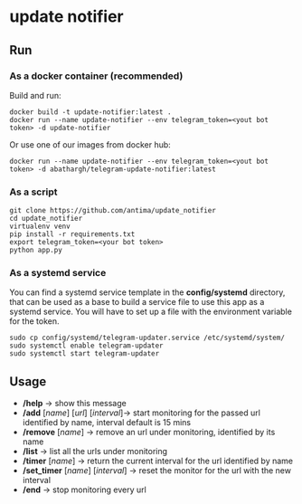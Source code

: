 # update notifier


## Run

### As a docker container (recommended)

Build and run:

```shell
docker build -t update-notifier:latest .
docker run --name update-notifier --env telegram_token=<yout bot token> -d update-notifier
```

Or use one of our images from docker hub:
```shell
docker run --name update-notifier --env telegram_token=<yout bot token> -d abathargh/telegram-update-notifier:latest
```

### As a script
```shell
git clone https://github.com/antima/update_notifier
cd update_notifier
virtualenv venv
pip install -r requirements.txt
export telegram_token=<your bot token>
python app.py
```

### As a systemd service

You can find a systemd service template in the **config/systemd** directory, that can be used as 
a base to build a service file to use this app as a systemd service.
You will have to set up a file with the environment variable for the token.

```shell
sudo cp config/systemd/telegram-updater.service /etc/systemd/system/ 
sudo systemctl enable telegram-updater
sudo systemctl start telegram-updater
```

## Usage 

- **/help** -> show this message
- **/add** [_name_] [_url_] [_interval_]-> start monitoring for the passed url identified by name, interval default is 15 mins
- **/remove** [_name_] -> remove an url under monitoring, identified by its name
- **/list** -> list all the urls under monitoring
- **/timer** [_name_] -> return the current interval for the url identified by name
- **/set_timer** [_name_] [_interval_] -> reset the monitor for the url with the new interval
- **/end** -> stop monitoring every url
